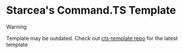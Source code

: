 # Starcea's Command.TS Template

> [!WARNING]
> Template may be outdated. Check out [cts-template repo](https://github.com/star0202/cts-template) for the latest template

